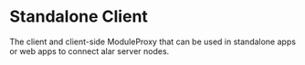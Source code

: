 # Standalone Client

The client and client-side ModuleProxy that can be used in standalone apps
or web apps to connect alar server nodes.
